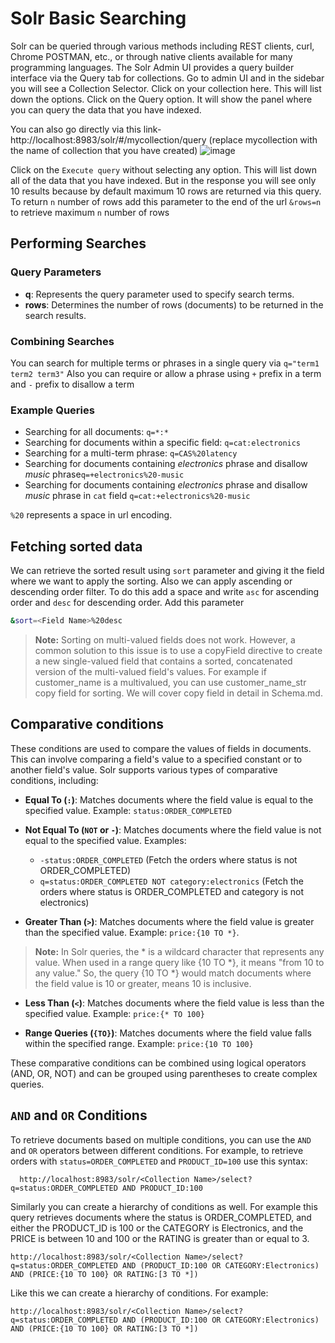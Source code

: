 # Solr Basic Searching

Solr can be queried through various methods including REST clients, curl, Chrome POSTMAN, etc., or through native clients available for many programming languages. The Solr Admin UI provides a query builder interface via the Query tab for collections. Go to admin UI and in the sidebar you will see a Collection Selector. Click on your collection here. This will list down the options. Click on the Query option. It will show the panel where you can query the data that you have indexed.

You can also go directly via this link- http://localhost:8983/solr/#/mycollection/query (replace mycollection with the name of collection that you have created)
![image](https://github.com/coder-1304/Apache-Solr-doc/assets/121802518/890aa573-da9d-4ddd-9205-bae75c4df441)

Click on the `Execute query` without selecting any option. This will list down all of the data that you have indexed. But in the response you will see only 10 results because by default maximum 10 rows are returned via this query. To return `n` number of rows add this parameter to the end of the url `&rows=n` to retrieve maximum `n` number of rows

## Performing Searches
### Query Parameters
- **q**: Represents the query parameter used to specify search terms.
- **rows**: Determines the number of rows (documents) to be returned in the search results.

### Combining Searches
You can search for multiple terms or phrases in a single query via `q="term1 term2 term3"`
Also you can require or allow a phrase using `+` prefix in a term and `-` prefix to disallow a term

### Example Queries
- Searching for all documents: `q=*:*`
- Searching for documents within a specific field: `q=cat:electronics`
- Searching for a multi-term phrase: `q=CAS%20latency`
- Searching for documents containing *electronics* phrase and disallow *music* phrase`q=+electronics%20-music`
- Searching for documents containing *electronics* phrase and disallow *music* phrase in `cat` field `q=cat:+electronics%20-music`
  
`%20` represents a space in url encoding.

## Fetching sorted data
We can retrieve the sorted result using `sort` parameter and giving it the field where we want to apply the sorting. Also we can apply ascending or descending order filter. To do this add a space and write `asc` for ascending order and `desc` for descending order.
Add this parameter
```bash
&sort=<Field Name>%20desc
```
> **Note:** Sorting on multi-valued fields does not work. However, a common solution to this issue is to use a copyField directive to create a new single-valued field that contains a sorted, concatenated version of the multi-valued field's values. For example if customer_name is a multivalued, you can use customer_name_str copy field for sorting. We will cover copy field in detail in Schema.md.

## Comparative conditions
These conditions are used to compare the values of fields in documents. This can involve comparing a field's value to a specified constant or to another field's value. Solr supports various types of comparative conditions, including:

- **Equal To (`:`)**: Matches documents where the field value is equal to the specified value.
  Example: `status:ORDER_COMPLETED`

- **Not Equal To (`NOT` or `-`)**: Matches documents where the field value is not equal to the specified value.
  Examples:
  - `-status:ORDER_COMPLETED` (Fetch the orders where status is not ORDER_COMPLETED)
  - `q=status:ORDER_COMPLETED NOT category:electronics` (Fetch the orders where status is ORDER_COMPLETED and category is not electronics)


- **Greater Than (`>`)**: Matches documents where the field value is greater than the specified value.
  Example: `price:{10 TO *}`.
> **Note:** In Solr queries, the * is a wildcard character that represents any value. When used in a range query like {10 TO *}, it means "from 10 to any value." So, the query {10 TO *} would match documents where the field value is 10 or greater, means 10 is inclusive.

- **Less Than (`<`)**: Matches documents where the field value is less than the specified value.
  Example: `price:{* TO 100}`

- **Range Queries (`{TO}`)**: Matches documents where the field value falls within the specified range.
  Example: `price:{10 TO 100}`

These comparative conditions can be combined using logical operators (AND, OR, NOT) and can be grouped using parentheses to create complex queries.

## `AND` and `OR` Conditions
To retrieve documents based on multiple conditions, you can use the `AND` and `OR` operators between different conditions.
For example, to retrieve orders with `status=ORDER_COMPLETED` and `PRODUCT_ID=100` use this syntax:
```plaintext
  http://localhost:8983/solr/<Collection Name>/select?q=status:ORDER_COMPLETED AND PRODUCT_ID:100
```


Similarly you can create a hierarchy of conditions as well. For example this query retrieves documents where the status is ORDER_COMPLETED, and either the PRODUCT_ID is 100 or the CATEGORY is Electronics, and the PRICE is between 10 and 100 or the RATING is greater than or equal to 3.
```plaintext
http://localhost:8983/solr/<Collection Name>/select?q=status:ORDER_COMPLETED AND (PRODUCT_ID:100 OR CATEGORY:Electronics) AND (PRICE:{10 TO 100} OR RATING:[3 TO *])
```

Like this we can create a hierarchy of conditions. For example:
```plaintext
http://localhost:8983/solr/<Collection Name>/select?q=status:ORDER_COMPLETED AND (PRODUCT_ID:100 OR CATEGORY:Electronics) AND (PRICE:{10 TO 100} OR RATING:[3 TO *])
```




